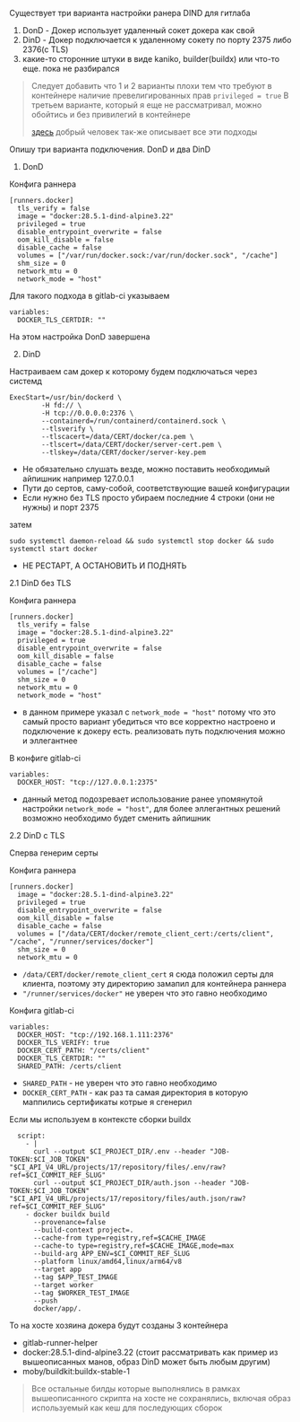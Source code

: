 Существует три варианта настройки ранера DIND для гитлаба
1. DonD - Докер использует удаленный сокет докера как свой
2. DinD - Докер подключается к удаленному сокету по порту 2375 либо 2376(с TLS)
3. какие-то сторонние штуки в виде kaniko, builder(buildx) или что-то еще. пока не разбирался
> Следует добавить что 1 и 2 варианты плохи тем что требуют в контейнере наличие превелигированных прав `privileged = true` В третьем варианте, который я еще не рассматривал, можно обойтись и без привилегий в контейнере
>
> [здесь](https://habr.com/ru/companies/cloud4y/articles/710782/) добрый человек так-же описывает все эти подходы 

Опишу три варианта подключения. DonD и два DinD

1. DonD

Конфига раннера
```
[runners.docker]
  tls_verify = false
  image = "docker:28.5.1-dind-alpine3.22"
  privileged = true
  disable_entrypoint_overwrite = false
  oom_kill_disable = false
  disable_cache = false
  volumes = ["/var/run/docker.sock:/var/run/docker.sock", "/cache"]
  shm_size = 0
  network_mtu = 0
  network_mode = "host"
```
Для такого подхода в gitlab-ci указываем
```
variables:
  DOCKER_TLS_CERTDIR: ""
```
На этом настройка DonD завершена

2. DinD

Настраиваем сам докер к которому будем подключаться через системд

```
ExecStart=/usr/bin/dockerd \
        -H fd:// \
        -H tcp://0.0.0.0:2376 \
        --containerd=/run/containerd/containerd.sock \
        --tlsverify \
        --tlscacert=/data/CERT/docker/ca.pem \
        --tlscert=/data/CERT/docker/server-cert.pem \
        --tlskey=/data/CERT/docker/server-key.pem 
```
- Не обязательно слушать везде, можно поставить необходимый айпишник например 127.0.0.1
- Пути до сертов, саму-собой, соответствующие вашей конфигурации
- Если нужно без TLS просто убираем последние 4 строки (они не нужны) и порт 2375

затем
```
sudo systemctl daemon-reload && sudo systemctl stop docker && sudo systemctl start docker
```
- НЕ РЕСТАРТ, А ОСТАНОВИТЬ И ПОДНЯТЬ

2.1 DinD без TLS

Конфига раннера
```
[runners.docker]
  tls_verify = false
  image = "docker:28.5.1-dind-alpine3.22"
  privileged = true
  disable_entrypoint_overwrite = false
  oom_kill_disable = false
  disable_cache = false
  volumes = ["/cache"]
  shm_size = 0
  network_mtu = 0
  network_mode = "host"
```
- в данном примере указал с `network_mode = "host"` потому что это самый просто вариант убедиться что все корректно настроено и подключение к докеру есть. реализовать путь подключения можно и эллегантнее

В конфиге gitlab-ci
```
variables:
  DOCKER_HOST: "tcp://127.0.0.1:2375"
```
- данный метод подозревает использование ранее упомянутой настройки `network_mode = "host"`, для более эллегантных решений возможно необходимо будет сменить айпишник

2.2 DinD с TLS

Сперва генерим серты

Конфига раннера
```
[runners.docker]
  image = "docker:28.5.1-dind-alpine3.22"
  privileged = true
  disable_entrypoint_overwrite = false
  oom_kill_disable = false
  disable_cache = false
  volumes = ["/data/CERT/docker/remote_client_cert:/certs/client", "/cache", "/runner/services/docker"]
  shm_size = 0
  network_mtu = 0
```
- `/data/CERT/docker/remote_client_cert` я сюда положил серты для клиента, поэтому эту директорию замапил для контейнера раннера
- `"/runner/services/docker"` не уверен что это гавно необходимо

Конфига gitlab-ci
```
variables:
  DOCKER_HOST: "tcp://192.168.1.111:2376"
  DOCKER_TLS_VERIFY: true
  DOCKER_CERT_PATH: "/certs/client"
  DOCKER_TLS_CERTDIR: ""
  SHARED_PATH: /certs/client
```
- `SHARED_PATH` - не уверен что это гавно необходимо
- `DOCKER_CERT_PATH` - как раз та самая директория в которую маппились сертификаты котрые я сгенерил

Если мы используем в контексте сборки buildx
```
  script:
    - |
      curl --output $CI_PROJECT_DIR/.env --header "JOB-TOKEN:$CI_JOB_TOKEN" "$CI_API_V4_URL/projects/17/repository/files/.env/raw?ref=$CI_COMMIT_REF_SLUG"
      curl --output $CI_PROJECT_DIR/auth.json --header "JOB-TOKEN:$CI_JOB_TOKEN" "$CI_API_V4_URL/projects/17/repository/files/auth.json/raw?ref=$CI_COMMIT_REF_SLUG"
    - docker buildx build
      --provenance=false
      --build-context project=.
      --cache-from type=registry,ref=$CACHE_IMAGE
      --cache-to type=registry,ref=$CACHE_IMAGE,mode=max
      --build-arg APP_ENV=$CI_COMMIT_REF_SLUG
      --platform linux/amd64,linux/arm64/v8
      --target app
      --tag $APP_TEST_IMAGE
      --target worker
      --tag $WORKER_TEST_IMAGE
      --push
      docker/app/.
```
То на хосте хозяина докера будут созданы 3 контейнера
- gitlab-runner-helper 
- docker:28.5.1-dind-alpine3.22 (стоит рассматривать как пример из вышеописанных манов, образ DinD может быть любым другим)
- moby/buildkit:buildx-stable-1
> Все остальные билды которые выполнялись в рамках вышеописанного скрипта на хосте не сохранялись, включая образ используемый как кеш для последующих сборок
